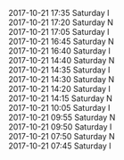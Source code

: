 2017-10-21 17:35 Saturday  I  
2017-10-21 17:20 Saturday  N  
2017-10-21 17:05 Saturday  I  
2017-10-21 16:45 Saturday  N  
2017-10-21 16:40 Saturday  I  
2017-10-21 14:40 Saturday  N  
2017-10-21 14:35 Saturday  I  
2017-10-21 14:30 Saturday  N  
2017-10-21 14:20 Saturday  I  
2017-10-21 14:15 Saturday  N  
2017-10-21 10:05 Saturday  I  
2017-10-21 09:55 Saturday  N  
2017-10-21 09:50 Saturday  I  
2017-10-21 07:50 Saturday  N  
2017-10-21 07:45 Saturday  I  
